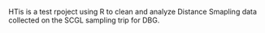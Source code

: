 HTis is a test rpoject using  R to clean and analyze Distance Smapling data collected on the SCGL sampling trip for DBG.
